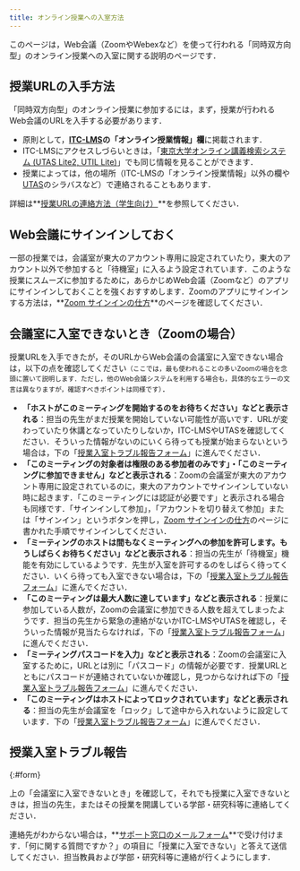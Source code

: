 ```yaml
---
title: オンライン授業への入室方法
---
```


このページは，Web会議（ZoomやWebexなど）を使って行われる「同時双方向型」のオンライン授業への入室に関する説明のページです．

## 授業URLの入手方法

「同時双方向型」のオンライン授業に参加するには，まず，授業が行われるWeb会議のURLを入手する必要があります．

- 原則として，**[ITC-LMS](https://itc-lms.ecc.u-tokyo.ac.jp/)の「オンライン授業情報」欄**に掲載されます．
- ITC-LMSにアクセスしづらいときは，「[東京大学オンライン講義検索システム (UTAS Lite2, UTIL Lite)](https://utelecon-directory.adm.u-tokyo.ac.jp/)」でも同じ情報を見ることができます．
- 授業によっては，他の場所（ITC-LMSの「オンライン授業情報」以外の欄や[UTAS](https://utas.adm.u-tokyo.ac.jp/campusweb/campusportal.do)のシラバスなど）で連絡されることもあります．

詳細は**[授業URLの連絡方法（学生向け）](/oc/url)**を参照してください．

## Web会議にサインインしておく

一部の授業では，会議室が東大のアカウント専用に設定されていたり，東大のアカウント以外で参加すると「待機室」に入るよう設定されています．このような授業にスムーズに参加するために，あらかじめWeb会議（Zoomなど）のアプリにサインインしておくことを強くおすすめします．Zoomのアプリにサインインする方法は，**[Zoom サインインの仕方](/zoom/signin)**のページを確認してください．

## 会議室に入室できないとき（Zoomの場合）

授業URLを入手できたが，そのURLからWeb会議の会議室に入室できない場合は，以下の点を確認してください<small>（ここでは，最も使われることの多いZoomの場合を念頭に置いて説明します．ただし，他のWeb会議システムを利用する場合も，具体的なエラーの文言は異なりますが，確認すべきポイントは同様です）</small>．

- **「ホストがこのミーティングを開始するのをお待ちください」などと表示される**：担当の先生がまだ授業を開始していない可能性が高いです．URLが変わっていたり休講となっていたりしないか，ITC-LMSやUTASを確認してください．そういった情報がないのにいくら待っても授業が始まらないという場合は，下の「[授業入室トラブル報告フォーム](#form)」に進んでください．
- **「このミーティングの対象者は権限のある参加者のみです」・「このミーティングに参加できません」などと表示される**：Zoomの会議室が東大のアカウント専用に設定されているのに，東大のアカウントでサインインしていない時に起きます．「このミーティングには認証が必要です」と表示される場合も同様です．「サインインして参加」，「アカウントを切り替えて参加」または「サインイン」というボタンを押し，[Zoom サインインの仕方](/zoom/signin)のページに書かれた手順でサインインしてください．
- **「ミーティングのホストは間もなくミーティングへの参加を許可します。もうしばらくお待ちください」などと表示される**：担当の先生が「待機室」機能を有効にしているようです．先生が入室を許可するのをしばらく待ってください．いくら待っても入室できない場合は，下の「[授業入室トラブル報告フォーム](#form)」に進んでください．
- **「このミーティングは最大人数に達しています」などと表示される**：授業に参加している人数が，Zoomの会議室に参加できる人数を超えてしまったようです．担当の先生から緊急の連絡がないかITC-LMSやUTASを確認し，そういった情報が見当たらなければ，下の「[授業入室トラブル報告フォーム](#form)」に進んでください．
- **「ミーティングパスコードを入力」などと表示される**：Zoomの会議室に入室するために，URLとは別に「パスコード」の情報が必要です．授業URLとともにパスコードが連絡されていないか確認し，見つからなければ下の「[授業入室トラブル報告フォーム](#form)」に進んでください．
- **「このミーティングはホストによってロックされています」などと表示される**：担当の先生が会議室を「ロック」して途中から入れないように設定しています．下の「[授業入室トラブル報告フォーム](#form)」に進んでください．

## 授業入室トラブル報告
{:#form}

上の「会議室に入室できないとき」を確認して，それでも授業に入室できないときは，担当の先生，またはその授業を開講している学部・研究科等に連絡してください．

連絡先がわからない場合は，**[サポート窓口のメールフォーム](https://forms.gle/CHuYRpKuoULaUdgu9)**で受け付けます．「何に関する質問ですか？」の項目に「授業に入室できない」と答えて送信してください．担当教員および学部・研究科等に連絡が行くようにします．
